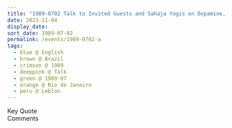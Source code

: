 ```yaml
---
title: "1989-0702 Talk to Invited Guests and Sahaja Yogis on Dopamine, Bhūts, Subtle Understanding of Kuṇḍalinī, and Sicknesses, House of Bruno Jatobá Descaves, Rua Visconde de Albuquerque 517 Apt. 705, Leblon, Rio de Janeiro, Brazil"
date: 2023-11-04
display_date: 
sort_date: 1989-07-02
permalink: /events/1989-0702-a
tags:
  - blue @ English
  - brown @ Brazil
  - crimson @ 1989
  - deeppink @ Talk
  - green @ 1989-07
  - orange @ Rio de Janeiro
  - peru @ Leblon
---
```


<wave-list>
  <list-title color="green" width="75">Key Quote</list-title>
  <list-item color="BlanchedAlmond"  width="200"></list-item>
  <list-item color="Lavender"></list-item>
  <list-item color="BlanchedAlmond"></list-item>
</wave-list>

<br>

<wave-list>
  <list-title color="green" width="75">Comments</list-title>
  <list-item color="BlanchedAlmond"  width="200"></list-item>
  <list-item color="Lavender"></list-item>
  <list-item color="BlanchedAlmond"></list-item>
</wave-list>